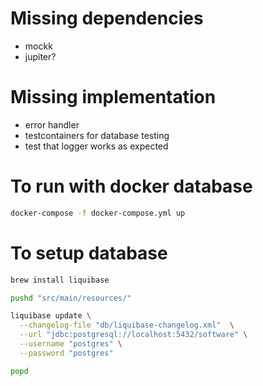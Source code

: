 # Missing dependencies
- mockk
- jupiter?

# Missing implementation
- error handler
- testcontainers for database testing
- test that logger works as expected

# To run with docker database
```bash
docker-compose -f docker-compose.yml up
```

# To setup database
```bash
brew install liquibase

pushd "src/main/resources/"

liquibase update \
  --changelog-file "db/liquibase-changelog.xml"  \
  --url "jdbc:postgresql://localhost:5432/software" \
  --username "postgres" \
  --password "postgres"

popd
```
